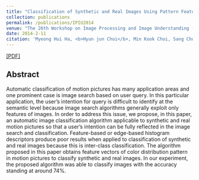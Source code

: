 ```yaml
---
title: "Classification of Synthetic and Real Images Using Pattern Features"
collection: publications
permalink: /publications/IPIU2014
venue: "The 26th Workshop on Image Processing and Image Understanding (IPIU-14)"
date: 2014-2-11
citation: 'Myeong Hui Ha, <b>Hyun jun Choi</b>, Min Kook Choi, Sang Chul Lee. <i>The 26th Workshop on Image Processing and Image Understanding</i>. <b>IPIU 2014</b>.'
---
```

[[PDF]](https://github.com/HyunjunA/HyunjunA.github.io/tree/master/files/Research_Paper_Bachelor(6).pdf)


## Abstract
Automatic classification of motion pictures has many application areas and one prominent case is image search based on user query. In this particular application, the user’s intention for query is difficult to identify at the semantic level because image search algorithms generally exploit only features of images. In order to address this issue, we propose, in this paper, an automatic image classification algorithm applicable to synthetic and real motion pictures so that a user’s intention can be fully reflected in the image search and classification. Feature-based or edge-based histogram descriptors produce poor results when applied to classification of synthetic and real images because this is inter-class classification. The algorithm proposed in this paper obtains feature vectors of color distribution pattern in motion pictures to classify synthetic and real images. In our experiment, the proposed algorithm was able to classify images with the accuracy standing at around 74%.